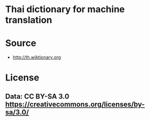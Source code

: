 Thai dictionary for machine translation
=======================================

# Source
* http://th.wiktionary.org

# License

## Data: CC BY-SA 3.0 https://creativecommons.org/licenses/by-sa/3.0/
